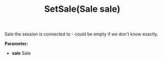 ﻿---
uid: crmscript_ref_NSChatSessionEntity_SetSale
title: SetSale(Sale sale)
intellisense: NSChatSessionEntity.SetSale
keywords: NSChatSessionEntity, GetSale
so.topic: reference
---

Sale the session is connected to - could be empty if we don't know exactly.

**Parameter:** 
 - **sale** Sale

